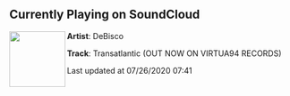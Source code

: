 ## Currently Playing on SoundCloud

[<img align="left" width="100" src="https://i1.sndcdn.com/artworks-000659107297-03w5dn-t50x50.jpg">](https://soundcloud.com/debisco/transatlantic-out-now-on-virtua94-records)

**Artist**: DeBisco 

**Track**: Transatlantic (OUT NOW ON VIRTUA94 RECORDS)

Last updated at 07/26/2020 07:41
